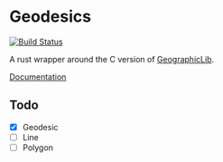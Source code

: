 # Geodesics
[![Build Status](https://travis-ci.org/borispf/rust-geodesic.svg?branch=master)](https://travis-ci.org/borispf/rust-geodesic)

A rust wrapper around the C version of [GeographicLib](http://geographiclib.sourceforge.net).

[Documentation](http://borispf.github.io/docs/geodesic/geodesic/index.html)

## Todo

 - [x] Geodesic
 - [ ] Line
 - [ ] Polygon
